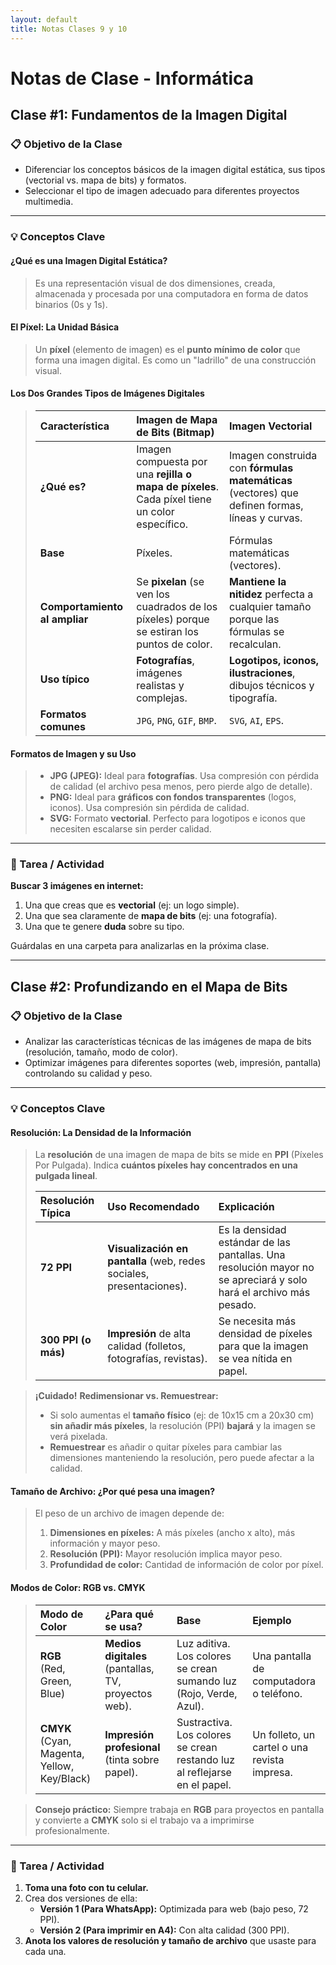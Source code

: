```yaml
---
layout: default
title: Notas Clases 9 y 10
---
```


# Notas de Clase - Informática

## Clase #1: Fundamentos de la Imagen Digital

### 📋 Objetivo de la Clase
*   Diferenciar los conceptos básicos de la imagen digital estática, sus tipos (vectorial vs. mapa de bits) y formatos.
*   Seleccionar el tipo de imagen adecuado para diferentes proyectos multimedia.

---

### 💡 Conceptos Clave

#### **¿Qué es una Imagen Digital Estática?**
> Es una representación visual de dos dimensiones, creada, almacenada y procesada por una computadora en forma de datos binarios (0s y 1s).

#### **El Píxel: La Unidad Básica**
> Un **píxel** (elemento de imagen) es el **punto mínimo de color** que forma una imagen digital. Es como un "ladrillo" de una construcción visual.

#### **Los Dos Grandes Tipos de Imágenes Digitales**
> | Característica | **Imagen de Mapa de Bits (Bitmap)** | **Imagen Vectorial** |
> | :--- | :--- | :--- |
> | **¿Qué es?** | Imagen compuesta por una **rejilla o mapa de píxeles**. Cada píxel tiene un color específico. | Imagen construida con **fórmulas matemáticas** (vectores) que definen formas, líneas y curvas. |
> | **Base** | Píxeles. | Fórmulas matemáticas (vectores). |
> | **Comportamiento al ampliar** | Se **pixelan** (se ven los cuadrados de los píxeles) porque se estiran los puntos de color. | **Mantiene la nitidez** perfecta a cualquier tamaño porque las fórmulas se recalculan. |
> | **Uso típico** | **Fotografías**, imágenes realistas y complejas. | **Logotipos, iconos, ilustraciones**, dibujos técnicos y tipografía. |
> | **Formatos comunes** | `JPG`, `PNG`, `GIF`, `BMP`. | `SVG`, `AI`, `EPS`. |

#### **Formatos de Imagen y su Uso**
> *   **JPG (JPEG):** Ideal para **fotografías**. Usa compresión con pérdida de calidad (el archivo pesa menos, pero pierde algo de detalle).
> *   **PNG:** Ideal para **gráficos con fondos transparentes** (logos, iconos). Usa compresión sin pérdida de calidad.
> *   **SVG:** Formato **vectorial**. Perfecto para logotipos e iconos que necesiten escalarse sin perder calidad.

---

### 🧠 Tarea / Actividad
**Buscar 3 imágenes en internet:**
1.  Una que creas que es **vectorial** (ej: un logo simple).
2.  Una que sea claramente de **mapa de bits** (ej: una fotografía).
3.  Una que te genere **duda** sobre su tipo.

Guárdalas en una carpeta para analizarlas en la próxima clase.

---

## Clase #2: Profundizando en el Mapa de Bits

### 📋 Objetivo de la Clase
*   Analizar las características técnicas de las imágenes de mapa de bits (resolución, tamaño, modo de color).
*   Optimizar imágenes para diferentes soportes (web, impresión, pantalla) controlando su calidad y peso.

---

### 💡 Conceptos Clave

#### **Resolución: La Densidad de la Información**
> La **resolución** de una imagen de mapa de bits se mide en **PPI** (Píxeles Por Pulgada). Indica **cuántos píxeles hay concentrados en una pulgada lineal**.
>
> | Resolución Típica | Uso Recomendado | Explicación |
> | :--- | :--- | :--- |
> | **72 PPI** | **Visualización en pantalla** (web, redes sociales, presentaciones). | Es la densidad estándar de las pantallas. Una resolución mayor no se apreciará y solo hará el archivo más pesado. |
> | **300 PPI (o más)** | **Impresión** de alta calidad (folletos, fotografías, revistas). | Se necesita más densidad de píxeles para que la imagen se vea nítida en papel. |

> **¡Cuidado!** **Redimensionar vs. Remuestrear:**
> *   Si solo aumentas el **tamaño físico** (ej: de 10x15 cm a 20x30 cm) **sin añadir más píxeles**, la resolución (PPI) **bajará** y la imagen se verá pixelada.
> *   **Remuestrear** es añadir o quitar píxeles para cambiar las dimensiones manteniendo la resolución, pero puede afectar a la calidad.

#### **Tamaño de Archivo: ¿Por qué pesa una imagen?**
> El peso de un archivo de imagen depende de:
> 1.  **Dimensiones en píxeles:** A más píxeles (ancho x alto), más información y mayor peso.
> 2.  **Resolución (PPI):** Mayor resolución implica mayor peso.
> 3.  **Profundidad de color:** Cantidad de información de color por píxel.

#### **Modos de Color: RGB vs. CMYK**
> | Modo de Color | ¿Para qué se usa? | Base | Ejemplo |
> | :--- | :--- | :--- | :--- |
> | **RGB**<br>(Red, Green, Blue) | **Medios digitales** (pantallas, TV, proyectos web). | Luz aditiva. Los colores se crean sumando luz (Rojo, Verde, Azul). | Una pantalla de computadora o teléfono. |
> | **CMYK**<br>(Cyan, Magenta, Yellow, Key/Black) | **Impresión profesional** (tinta sobre papel). | Sustractiva. Los colores se crean restando luz al reflejarse en el papel. | Un folleto, un cartel o una revista impresa. |

> **Consejo práctico:** Siempre trabaja en **RGB** para proyectos en pantalla y convierte a **CMYK** solo si el trabajo va a imprimirse profesionalmente.

---

### 🧠 Tarea / Actividad
1.  **Toma una foto con tu celular.**
2.  Crea dos versiones de ella:
    *   **Versión 1 (Para WhatsApp):** Optimizada para web (bajo peso, 72 PPI).
    *   **Versión 2 (Para imprimir en A4):** Con alta calidad (300 PPI).
3.  **Anota los valores de resolución y tamaño de archivo** que usaste para cada una.
